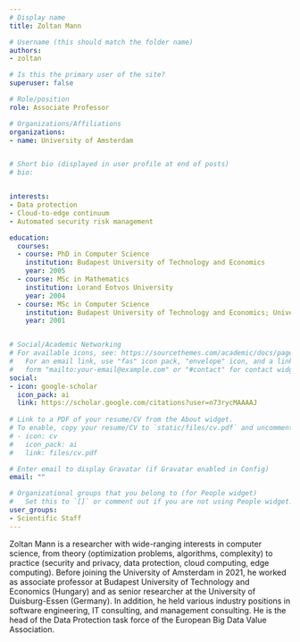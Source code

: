 ```yaml
---
# Display name
title: Zoltan Mann

# Username (this should match the folder name)
authors:
- zoltan

# Is this the primary user of the site?
superuser: false

# Role/position
role: Associate Professor

# Organizations/Affiliations
organizations:
- name: University of Amsterdam


# Short bio (displayed in user profile at end of posts)
# bio: 


interests:
- Data protection
- Cloud-to-edge continuum
- Automated security risk management

education:
  courses:
  - course: PhD in Computer Science
    institution: Budapest University of Technology and Economics
    year: 2005
  - course: MSc in Mathematics
    institution: Lorand Eotvos University
    year: 2004
  - course: MSc in Computer Science
    institution: Budapest University of Technology and Economics; University of Karlsruhe
    year: 2001


# Social/Academic Networking
# For available icons, see: https://sourcethemes.com/academic/docs/page-builder/#icons
#   For an email link, use "fas" icon pack, "envelope" icon, and a link in the
#   form "mailto:your-email@example.com" or "#contact" for contact widget.
social:
- icon: google-scholar
  icon_pack: ai
  link: https://scholar.google.com/citations?user=n73rycMAAAAJ
  
# Link to a PDF of your resume/CV from the About widget.
# To enable, copy your resume/CV to `static/files/cv.pdf` and uncomment the lines below.
# - icon: cv
#   icon_pack: ai
#   link: files/cv.pdf

# Enter email to display Gravatar (if Gravatar enabled in Config)
email: ""

# Organizational groups that you belong to (for People widget)
#   Set this to `[]` or comment out if you are not using People widget.
user_groups:
- Scientific Staff
---
```

<p>Zoltan Mann is a researcher with wide-ranging interests in computer science, from theory (optimization problems, algorithms, complexity) to practice (security and privacy, data protection, cloud computing, edge computing). Before joining the University of Amsterdam in 2021, he worked as associate professor at Budapest University of Technology and Economics (Hungary) and as senior researcher at the University of Duisburg-Essen (Germany). In addition, he held various industry positions in software engineering, IT consulting, and management consulting. He is the head of the Data Protection task force of the European Big Data Value Association.</p>
